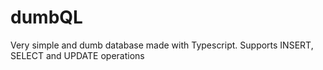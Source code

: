 # dumbQL
Very simple and dumb database made with Typescript. Supports INSERT, SELECT and UPDATE operations
